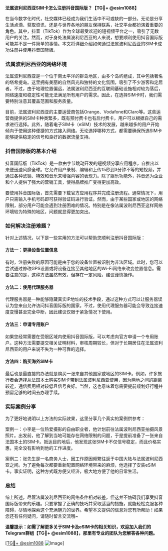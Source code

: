 **法属波利尼西亚SIM卡怎么注册抖音国际版？【TG💪+ @esim1088】**

在当今数字化时代，社交媒体已经成为我们生活中不可或缺的一部分。无论是分享生活点滴、获取资讯，还是与世界各地的朋友保持联系，社交平台都扮演着重要的角色。其中，抖音（TikTok）作为全球最受欢迎的短视频平台之一，吸引了无数用户的关注。然而，对于身处法属波利尼西亚的人来说，想要顺利使用抖音国际版可能并不是一件简单的事情。本文将详细介绍如何通过法属波利尼西亚的SIM卡成功注册并使用抖音国际版。

### 法属波利尼西亚的网络环境

法属波利尼西亚是一个位于南太平洋的群岛地区，由多个岛屿组成，其中包括著名的塔希提岛。这里拥有美丽的自然风光和独特的文化氛围，吸引了不少游客和定居者。不过，由于地理位置偏远，法属波利尼西亚的互联网基础设施相对较为落后，网络速度和稳定性可能无法满足所有用户的需求。因此，在选择SIM卡时，我们需要特别注意其覆盖范围和服务质量。

目前，法属波利尼西亚的主要运营商包括Orange、Vodafone和Claro等。这些运营商提供的SIM卡种类繁多，既有预付费卡也有后付费卡，用户可以根据自己的需求进行选择。此外，随着电子SIM卡（eSIM）技术的发展，越来越多的用户开始倾向于使用这种便捷的方式接入网络。无论选择哪种方式，都需要确保所选SIM卡能够提供稳定的信号和良好的数据流量支持。

### 抖音国际版的基本介绍

抖音国际版（TikTok）是一款由字节跳动开发的短视频分享应用程序，自推出以来便迅速风靡全球。它允许用户录制、编辑和上传15秒到3分钟不等的短视频，并通过各种滤镜、特效和音乐来增强内容的表现力。除了娱乐功能外，抖音还为企业和个人提供了强大的营销工具，使得品牌推广变得更加高效。

要使用抖音国际版，首先需要下载官方应用程序并完成注册流程。通常情况下，用户只需输入手机号码即可获得验证码进行验证。然而，由于某些国家或地区的网络限制，部分用户可能会遇到注册困难的情况。特别是在像法属波利尼西亚这样网络环境较为特殊的地区，问题就显得更加突出。

### 如何解决注册难题？

针对上述情况，以下是一些实用的方法可以帮助您顺利注册抖音国际版：

#### 方法一：更换设备位置信息
有时，注册失败的原因可能是由于您的设备位置被识别为非法区域。此时，您可以尝试通过修改GPS设置或将设备连接至其他地区的Wi-Fi网络来改变位置信息。需要注意的是，这种方法虽然有效，但存在一定风险，建议谨慎操作。

#### 方法二：使用代理服务器
代理服务器是一种能够隐藏真实IP地址的技术手段，通过这种方式可以让服务器误认为您来自允许访问抖音国际版的国家。不过，使用代理服务器可能会导致连接速度变慢甚至完全中断，因此建议仅限于紧急情况下使用。

#### 方法三：申请专用账户
如果您经常需要在受限区域内使用抖音国际版，可以考虑向官方申请一个专用账户。这种方法需要提交相关证明材料，审核周期较长，但对于长期居住在法属波利尼西亚的用户来说不失为一种可靠的选择。

#### 方法四：购买海外SIM卡
最后也是最直接的办法就是购买一张来自其他国家或地区的SIM卡。例如，许多旅行者会选择从法国本土购买SIM卡带到法属波利尼西亚使用，因为两地之间的距离较近，通信费用相对较低且信号良好。当然，这也意味着您需要提前规划好行程并预留足够的时间去办理手续。

### 实际案例分享

为了更好地说明以上方法的实际效果，这里分享几个真实的案例供参考：

案例一：小李是一位热爱摄影的自由职业者，他计划前往法属波利尼西亚拍摄风景照片。出发前，他了解到当地可能存在网络限制的问题，于是提前准备了一张来自法国本土的SIM卡。抵达目的地后，他发现这张SIM卡不仅信号稳定，而且价格实惠，完全没有影响到他的工作进度。

案例二：张先生是一名商务人士，因工作原因频繁往返于中国大陆与法属波利尼西亚之间。为了避免每次都要重新配置网络环境带来的麻烦，他选择了安装eSIM卡。事实证明，这种方式既方便又经济，极大地方便了他的日常生活。

### 总结

综上所述，尽管法属波利尼西亚的网络条件相对较差，但这并不妨碍我们享受抖音国际版带来的乐趣。只要掌握了正确的技巧并采取适当的措施，就能轻松克服各种障碍，尽情地探索这个充满魅力的世界。希望本文提供的信息对您有所帮助！如果您还有任何疑问，请随时留言交流哦~

**温馨提示：如需了解更多关于SIM卡及eSIM卡的相关知识，欢迎加入我们的Telegram群组【TG💪+ @esim1088】，那里有专业的团队为您解答各种问题。**

[[TG💪+ @esim1088](https://t.me/s/esim1088) ![Image](https://i.postimg.cc/4NQfJmqS/Snipaste-2025-05-13-00-14-12.png)]
